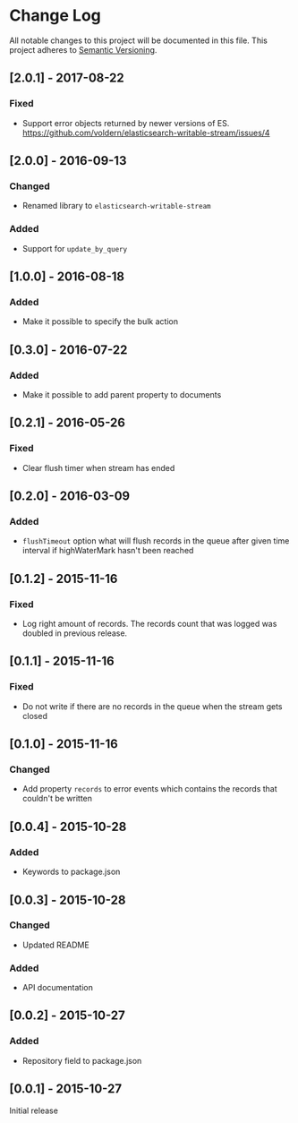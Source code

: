 # Change Log
All notable changes to this project will be documented in this file.
This project adheres to [Semantic Versioning](http://semver.org/).

## [2.0.1] - 2017-08-22
### Fixed
- Support error objects returned by newer versions of ES. 
  https://github.com/voldern/elasticsearch-writable-stream/issues/4

## [2.0.0] - 2016-09-13
### Changed
- Renamed library to `elasticsearch-writable-stream`

### Added
- Support for `update_by_query`

## [1.0.0] - 2016-08-18
### Added
- Make it possible to specify the bulk action

## [0.3.0] - 2016-07-22
### Added
- Make it possible to add parent property to documents

## [0.2.1] - 2016-05-26
### Fixed
- Clear flush timer when stream has ended

## [0.2.0] - 2016-03-09
### Added
- `flushTimeout` option what will flush records in the queue after
  given time interval if highWaterMark hasn't been reached

## [0.1.2] - 2015-11-16
### Fixed
- Log right amount of records. The records count that was logged was
  doubled in previous release.

## [0.1.1] - 2015-11-16
### Fixed
- Do not write if there are no records in the queue when the stream gets closed

## [0.1.0] - 2015-11-16
### Changed
- Add property `records` to error events which contains the records
  that couldn't be written

## [0.0.4] - 2015-10-28
### Added
- Keywords to package.json

## [0.0.3] - 2015-10-28
### Changed
- Updated README

### Added
- API documentation

## [0.0.2] - 2015-10-27
### Added
- Repository field to package.json

## [0.0.1] - 2015-10-27

Initial release
